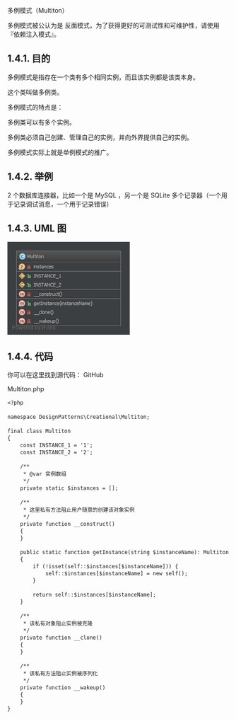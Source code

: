 多例模式（Multiton）

多例模式被公认为是 反面模式，为了获得更好的可测试性和可维护性，请使用『依赖注入模式』。

## 1.4.1. 目的
多例模式是指存在一个类有多个相同实例，而且该实例都是该类本身。

这个类叫做多例类。

多例模式的特点是：

多例类可以有多个实例。

多例类必须自己创建、管理自己的实例，并向外界提供自己的实例。

多例模式实际上就是单例模式的推广。

## 1.4.2. 举例
2 个数据库连接器，比如一个是 MySQL ，另一个是 SQLite
多个记录器（一个用于记录调试消息，一个用于记录错误）

## 1.4.3. UML 图

![](/000-imgs/6rgmEPsepU.png)

## 1.4.4. 代码
你可以在这里找到源代码： GitHub

Multiton.php
```
<?php

namespace DesignPatterns\Creational\Multiton;

final class Multiton
{
    const INSTANCE_1 = '1';
    const INSTANCE_2 = '2';

    /**
     * @var 实例数组
     */
    private static $instances = [];

    /**
     * 这里私有方法阻止用户随意的创建该对象实例
     */
    private function __construct()
    {
    }

    public static function getInstance(string $instanceName): Multiton
    {
        if (!isset(self::$instances[$instanceName])) {
            self::$instances[$instanceName] = new self();
        }

        return self::$instances[$instanceName];
    }

    /**
     * 该私有对象阻止实例被克隆
     */
    private function __clone()
    {
    }

    /**
     * 该私有方法阻止实例被序列化
     */
    private function __wakeup()
    {
    }
}
```